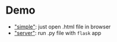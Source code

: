 # Demo

* ["simple"](./simple_demo): just open .html file in browser
* ["server"](./server_demo): run .py file with `flask` app
